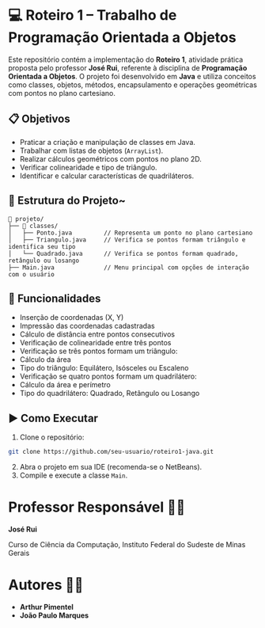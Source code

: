 # 💻 Roteiro 1 – Trabalho de Programação Orientada a Objetos

Este repositório contém a implementação do **Roteiro 1**, atividade prática proposta pelo professor **José Rui**, referente à disciplina de **Programação Orientada a Objetos**. O projeto foi desenvolvido em **Java** e utiliza conceitos como classes, objetos, métodos, encapsulamento e operações geométricas com pontos no plano cartesiano.

## 📋 Objetivos

- Praticar a criação e manipulação de classes em Java.
- Trabalhar com listas de objetos (`ArrayList`).
- Realizar cálculos geométricos com pontos no plano 2D.
- Verificar colinearidade e tipo de triângulo.
- Identificar e calcular características de quadriláteros.

## 🧱 Estrutura do Projeto~

```
📁 projeto/
├── 📁 classes/
│   ├── Ponto.java         // Representa um ponto no plano cartesiano
│   ├── Triangulo.java     // Verifica se pontos formam triângulo e identifica seu tipo
│   └── Quadrado.java      // Verifica se pontos formam quadrado, retângulo ou losango
├── Main.java              // Menu principal com opções de interação com o usuário
```



## 📌 Funcionalidades

-  Inserção de coordenadas (X, Y)
-  Impressão das coordenadas cadastradas
-  Cálculo de distância entre pontos consecutivos
-  Verificação de colinearidade entre três pontos
-  Verificação se três pontos formam um triângulo:
  - Cálculo da área
  - Tipo do triângulo: Equilátero, Isósceles ou Escaleno
-  Verificação se quatro pontos formam um quadrilátero:
  - Cálculo da área e perímetro
  - Tipo do quadrilátero: Quadrado, Retângulo ou Losango

  ## ▶️ Como Executar

1. Clone o repositório:

```bash
git clone https://github.com/seu-usuario/roteiro1-java.git
```

2. Abra o projeto em sua IDE (recomenda-se o NetBeans).
3. Compile e execute a classe `Main`.

# Professor Responsável 👨‍🏫

**José Rui**

Curso de Ciência da Computação, Instituto Federal do Sudeste de Minas Gerais


# Autores 👨‍🎓

- **Arthur Pimentel**
- **João Paulo Marques**
